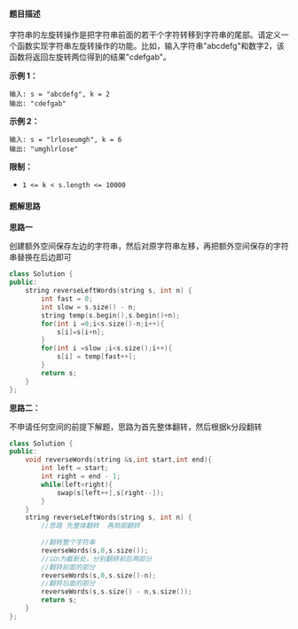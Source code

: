 #### 题目描述

字符串的左旋转操作是把字符串前面的若干个字符转移到字符串的尾部。请定义一个函数实现字符串左旋转操作的功能。比如，输入字符串"abcdefg"和数字2，该函数将返回左旋转两位得到的结果"cdefgab"。

 

**示例 1：**

```
输入: s = "abcdefg", k = 2
输出: "cdefgab"
```

**示例 2：**

```
输入: s = "lrloseumgh", k = 6
输出: "umghlrlose"
```

 

**限制：**

- `1 <= k < s.length <= 10000`

#### 题解思路

**思路一**

创建额外空间保存左边的字符串，然后对原字符串左移，再把额外空间保存的字符串替换在后边即可

```c++
class Solution {
public:
    string reverseLeftWords(string s, int n) {
        int fast = 0;
        int slow = s.size() - n;
        string temp(s.begin(),s.begin()+n);
        for(int i =0;i<s.size()-n;i++){
            s[i]=s[i+n];
        }
        for(int i =slow ;i<s.size();i++){
            s[i] = temp[fast++]; 
        }
        return s;
    }
};

```



**思路二：**

不申请任何空间的前提下解题，思路为首先整体翻转，然后根据k分段翻转

```c++
class Solution {
public:
    void reverseWords(string &s,int start,int end){
        int left = start;
        int right = end - 1;
        while(left<right){
            swap(s[left++],s[right--]);
        }
    }
    string reverseLeftWords(string s, int n) {
        //思路 先整体翻转  再局部翻转
        
        //翻转整个字符串
        reverseWords(s,0,s.size());
        //以n为截断处，分别翻转前后两部分
        //翻转前面的部分
        reverseWords(s,0,s.size()-n);
        //翻转后面的部分
        reverseWords(s,s.size() - n,s.size());
        return s;
    }
};
```

